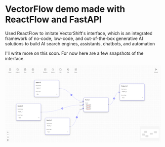 # VectorFlow demo made with ReactFlow and FastAPI

Used ReactFlow to imitate VectorShift's interface, which is an integrated framework of no-code, low-code, and out-of-the-box generative AI solutions to build AI search engines, assistants, chatbots, and automation

I'll write more on this soon. For now here are a few snapshots of the interface.

![](https://raw.githubusercontent.com/subham99saha/reactflow-vectorshift-demo/refs/heads/main/snaps/localhost_3000_%20(1).png)
